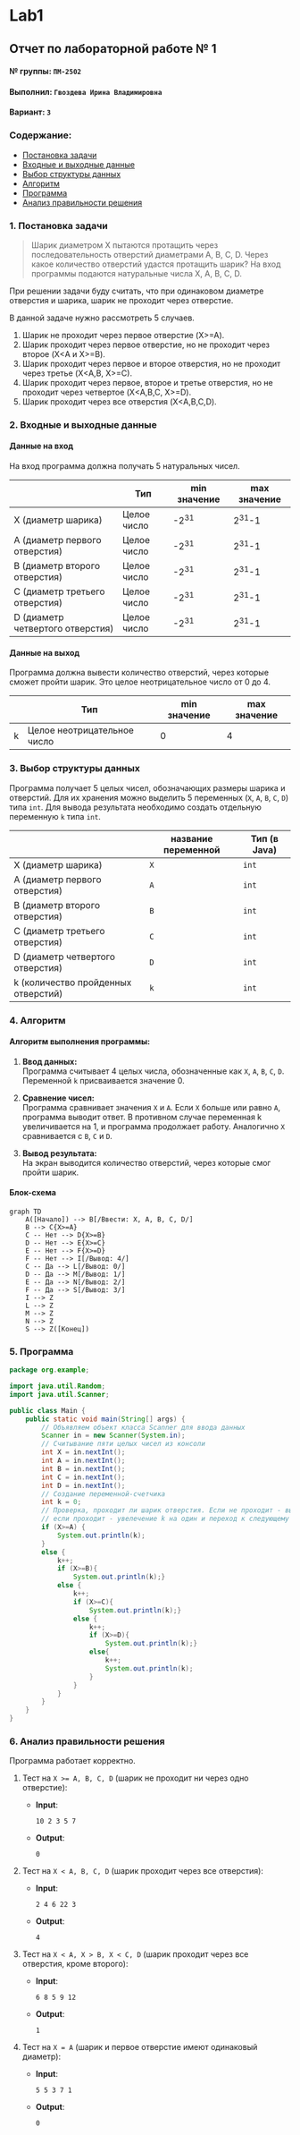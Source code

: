 # Lab1
## Отчет по лабораторной работе № 1

#### № группы: `ПМ-2502`

#### Выполнил: `Гвоздева Ирина Владимировна`

#### Вариант: `3`

### Cодержание:

- [Постановка задачи](#1-постановка-задачи)
- [Входные и выходные данные](#2-входные-и-выходные-данные)
- [Выбор структуры данных](#3-выбор-структуры-данных)
- [Алгоритм](#4-алгоритм)
- [Программа](#5-программа)
- [Анализ правильности решения](#6-анализ-правильности-решения)

### 1. Постановка задачи

> Шарик диаметром X пытаются протащить через последовательность отверстий диаметрами  A, B, C, D. Через какое количество отверстий удастся протащить шарик? На вход программы подаются натуральные числа X, A, B, C, D.

При решении задачи буду считать, что при одинаковом диаметре отверстия и шарика, шарик не проходит через отверстие.

В данной задаче нужно рассмотреть 5 случаев.

1. Шарик не проходит через первое отверстие (X>=A).
2. Шарик проходит через первое отверстие, но не проходит через второе (X<A и X>=B).
3. Шарик проходит через первое и второе отверстия, но не проходит через третье (X<A,B, X>=С).
4. Шарик проходит через первое, второе и третье отверстия, но не проходит через четвертое (X<A,B,C, X>=D).
5. Шарик проходит через все отверстия (X<A,B,C,D).

### 2. Входные и выходные данные

#### Данные на вход

На вход программа должна получать 5 натуральных чисел.

|                                  | Тип         | min значение    | max значение     |
|----------------------------------|-------------|-----------------|------------------|
| X (диаметр шарика)               | Целое число | -2<sup>31</sup> | 2<sup>31</sup>-1 |           
| A (диаметр первого отверстия)    | Целое число | -2<sup>31</sup> | 2<sup>31</sup>-1 |
| B (диаметр второго отверстия)    | Целое число | -2<sup>31</sup> | 2<sup>31</sup>-1 |
| C (диаметр третьего отверстия)   | Целое число | -2<sup>31</sup> | 2<sup>31</sup>-1 |
| D (диаметр четвертого отверстия) | Целое число | -2<sup>31</sup> | 2<sup>31</sup>-1 |
#### Данные на выход

Программа должна вывести количество отверстий, через которые сможет пройти шарик. Это целое неотрицательное число от 0 до 4. 

|         | Тип                         | min значение    | max значение     |
|---------|-----------------------------|-----------------|------------------|
| k       | Целое неотрицательное число | 0               | 4                |

### 3. Выбор структуры данных

Программа получает 5 целых чисел, обозначающих размеры шарика и отверстий. Для их хранения
можно выделить 5 переменных (`X`, `A`, `B`, `C`, `D`) типа `int`. Для вывода результата необходимо создать отдельную переменную `k` типа `int`.

|                                     | название переменной | Тип (в Java) | 
|-------------------------------------|---------------------|--------------|
| X (диаметр шарика)                  | `X`                 | `int`        |
| A (диаметр первого отверстия)       | `A`                 | `int`        | 
| B (диаметр второго отверстия)       | `B`                 | `int`        |   
| C (диаметр третьего отверстия)      | `C`                 | `int`        | 
| D (диаметр четвертого отверстия)    | `D`                 | `int`        | 
| k (количество пройденных отверстий) | `k`                 | `int`        | 



### 4. Алгоритм

#### Алгоритм выполнения программы:

1. **Ввод данных:**  
   Программа считывает 4 целых числа, обозначенные как `X`, `A`, `B`, `C`, `D`.
   Переменной `k` присваивается значение 0.

3. **Сравнение чисел:**  
   Программа сравнивает значения `X` и `A`. Если `X` больше или равно `A`, программа выводит ответ. В противном случае переменная k увеличивается на 1, и программа продолжает работу.
   Аналогично `X` сравнивается с `B`, `C` и `D`. 
   

5. **Вывод результата:**  
   На экран выводится количество отверстий, через которые смог пройти шарик.

#### Блок-схема

```mermaid
graph TD
    A([Начало]) --> B[/Ввести: X, A, B, C, D/]
    B --> C{X>=A}
    C -- Нет --> D{X>=B}
    D -- Нет --> E{X>=C}
    E -- Нет --> F{X>=D}
    F -- Нет --> I[/Вывод: 4/]
    C -- Да --> L[/Вывод: 0/]
    D -- Да --> M[/Вывод: 1/]
    E -- Да --> N[/Вывод: 2/]
    F -- Да --> S[/Вывод: 3/]
    I --> Z
    L --> Z
    M --> Z
    N --> Z
    S --> Z([Конец])

```

### 5. Программа

```java
package org.example;

import java.util.Random;
import java.util.Scanner;

public class Main {
    public static void main(String[] args) {
        // Объявляем объект класса Scanner для ввода данных
        Scanner in = new Scanner(System.in);
        // Считывание пяти целых чисел из консоли
        int X = in.nextInt();
        int A = in.nextInt();
        int B = in.nextInt();
        int C = in.nextInt();
        int D = in.nextInt();
        // Создание переменной-счетчика
        int k = 0;
        // Проверка, проходит ли шарик отверстия. Если не проходит - вывод ответа,
        // если проходит - увелечение k на один и переход к следующему отверстию.
        if (X>=A) {
            System.out.println(k);
        }
        else {
            k++;
            if (X>=B){
                System.out.println(k);}
            else {
                k++;
                if (X>=C){
                    System.out.println(k);}
                else {
                    k++;
                    if (X>=D){
                        System.out.println(k);}
                    else{
                        k++;
                        System.out.println(k);
                    }
                }
            }
        }
    }
}
```

### 6. Анализ правильности решения

Программа работает корректно.

1. Тест на `X >= A, B, C, D` (шарик не проходит ни через одно отверстие):

    - **Input**:
        ```
        10 2 3 5 7 
        ```

    - **Output**:
        ```
        0
        ```

2. Тест на `X < A, B, C, D` (шарик проходит через все отверстия):

    - **Input**:
        ```
        2 4 6 22 3
        ```

    - **Output**:
        ```
        4
        ```

3. Тест на `X < A, X > B, X < C, D` (шарик проходит через все отверстия, кроме второго):

    - **Input**:
        ```
        6 8 5 9 12
        ```

    - **Output**:
        ```
        1
        ```

4. Тест на `X = A` (шарик и первое отверстие имеют одинаковый диаметр):

    - **Input**:
        ```
        5 5 3 7 1
        ```

    - **Output**:
        ```
        0
        ```

